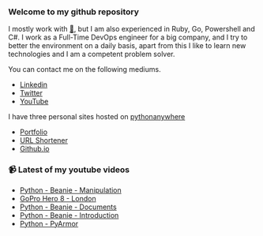 ### Welcome to my github repository

I mostly work with [:snake:](https://www.python.org/), but I am also experienced in Ruby, Go, Powershell and C#. I work as a Full-Time DevOps engineer for a big company, and I try to better the environment on a daily basis, apart from this I like to learn new technologies and I am a competent problem solver.

You can contact me on the following mediums.
- [Linkedin](https://www.linkedin.com/in/r3ap3rpy)
- [Twitter](https://twitter.com/r3ap3rpy)
- [YouTube](https://www.youtube.com/channel/UC1qkMXH8d2I9DDAtBSeEHqg)

I have three personal sites hosted on [pythonanywhere](https://www.pythonanywhere.com/)
- [Portfolio](http://r3ap3rpy.pythonanywhere.com/)
- [URL Shortener](http://shortenpy.pythonanywhere.com/)
- [Github.io](https://r3ap3rpy.github.io/)

### :video_camera: Latest of my youtube videos
<!-- YOUTUBE:START -->
- [Python - Beanie - Manipulation](https://www.youtube.com/watch?v=qIfrZK3bAsw)
- [GoPro Hero 8 - London](https://www.youtube.com/watch?v=iQCMbZy6vQY)
- [Python - Beanie - Documents](https://www.youtube.com/watch?v=vxSwM0_hm8c)
- [Python - Beanie - Introduction](https://www.youtube.com/watch?v=JVfA17t3HbI)
- [Python - PyArmor](https://www.youtube.com/watch?v=6p35DtbDBKo)
<!-- YOUTUBE:END -->

